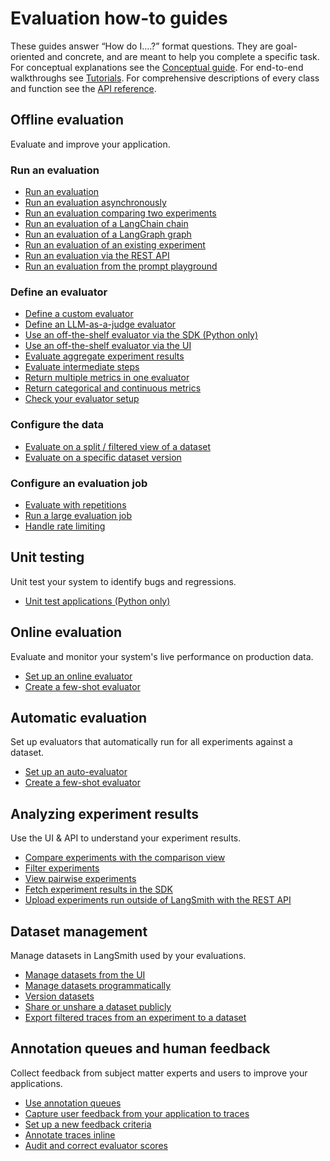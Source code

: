 # Evaluation how-to guides

These guides answer “How do I….?” format questions.
They are goal-oriented and concrete, and are meant to help you complete a specific task.
For conceptual explanations see the [Conceptual guide](./concepts).
For end-to-end walkthroughs see [Tutorials](./tutorials).
For comprehensive descriptions of every class and function see the [API reference](https://langsmith-sdk.readthedocs.io/en/latest/evaluation.html).

## Offline evaluation

Evaluate and improve your application.

### Run an evaluation

- [Run an evaluation](./how_to_guides/evaluation/evaluate_llm_application)
- [Run an evaluation asynchronously](./how_to_guides/evaluation/async)
- [Run an evaluation comparing two experiments](./how_to_guides/evaluation/evaluate_pairwise)
- [Run an evaluation of a LangChain chain](./how_to_guides/evaluation/langchain_runnable)
- [Run an evaluation of a LangGraph graph](./how_to_guides/evaluation/langgraph)
- [Run an evaluation of an existing experiment](./how_to_guides/evaluation/evaluate_existing_experiment)
- [Run an evaluation via the REST API](./how_to_guides/evaluation/run_evals_api_only)
- [Run an evaluation from the prompt playground](./how_to_guides/evaluation/run_evaluation_from_prompt_playground)

### Define an evaluator

- [Define a custom evaluator](./how_to_guides/evaluation/custom_evaluator)
- [Define an LLM-as-a-judge evaluator](./how_to_guides/evaluation/llm_as_judge)
- [Use an off-the-shelf evaluator via the SDK (Python only)](./how_to_guides/evaluation/use_langchain_off_the_shelf_evaluators)
- [Use an off-the-shelf evaluator via the UI](./how_to_guides/evaluation/builtin_evaluators)
- [Evaluate aggregate experiment results](./how_to_guides/evaluation/summary)
- [Evaluate intermediate steps](./how_to_guides/evaluation/evaluate_on_intermediate_steps)
- [Return multiple metrics in one evaluator](./how_to_guides/evaluation/multiple_scores)
- [Return categorical and continuous metrics](./how_to_guides/evaluation/metric_type)
- [Check your evaluator setup](./how_to_guides/evaluation/check_evaluator)

### Configure the data

- [Evaluate on a split / filtered view of a dataset](./how_to_guides/evaluation/dataset_subset)
- [Evaluate on a specific dataset version](./how_to_guides/evaluation/dataset_version)

### Configure an evaluation job

- [Evaluate with repetitions](./how_to_guides/evaluation/repetition)
- [Run a large evaluation job](./how_to_guides/evaluation/large_job)
- [Handle rate limiting](./how_to_guides/evaluation/rate_limiting)

## Unit testing

Unit test your system to identify bugs and regressions.

- [Unit test applications (Python only)](./how_to_guides/evaluation/unit_testing)

## Online evaluation

Evaluate and monitor your system's live performance on production data.

- [Set up an online evaluator](../../observability/how_to_guides/monitoring/online_evaluations)
- [Create a few-shot evaluator](./how_to_guides/evaluation/create_few_shot_evaluators)

## Automatic evaluation

Set up evaluators that automatically run for all experiments against a dataset.

- [Set up an auto-evaluator](./how_to_guides/evaluation/bind_evaluator_to_dataset)
- [Create a few-shot evaluator](./how_to_guides/evaluation/create_few_shot_evaluators)

## Analyzing experiment results

Use the UI & API to understand your experiment results.

- [Compare experiments with the comparison view](./how_to_guides/evaluation/compare_experiment_results)
- [Filter experiments](./how_to_guides/evaluation/filter_experiments_ui)
- [View pairwise experiments](./how_to_guides/evaluation/evaluate_pairwise#view-pairwise-experiments)
- [Fetch experiment results in the SDK](./how_to_guides/evaluation/fetch_perf_metrics_experiment)
- [Upload experiments run outside of LangSmith with the REST API](./how_to_guides/evaluation/upload_existing_experiments)

## Dataset management

Manage datasets in LangSmith used by your evaluations.

- [Manage datasets from the UI](./how_to_guides/datasets/manage_datasets_in_application)
- [Manage datasets programmatically](./how_to_guides/datasets/manage_datasets_programmatically)
- [Version datasets](./how_to_guides/datasets/version_datasets)
- [Share or unshare a dataset publicly](./how_to_guides/datasets/share_dataset)
- [Export filtered traces from an experiment to a dataset](./how_to_guides/datasets/export_filtered_traces_to_dataset)

## Annotation queues and human feedback

Collect feedback from subject matter experts and users to improve your applications.

- [Use annotation queues](./how_to_guides/human_feedback/annotation_queues)
- [Capture user feedback from your application to traces](./how_to_guides/human_feedback/attach_user_feedback)
- [Set up a new feedback criteria](./how_to_guides/human_feedback/set_up_feedback_criteria)
- [Annotate traces inline](./how_to_guides/human_feedback/annotate_traces_inline)
- [Audit and correct evaluator scores](./how_to_guides/evaluation/audit_evaluator_scores)
